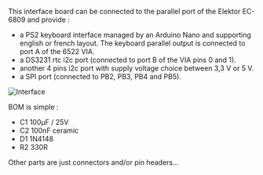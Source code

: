This interface board can be connected to the parallel port of the Elektor EC-6809 and provide :
- a PS2 keyboard interface managed by an Arduino Nano and supporting english or french layout.
  The keyboard parallel output is connected to port A of the 6522 VIA.
- a DS3231 rtc i2c port (connected to port B of the VIA pins 0 and 1).
- another 4 pins i2c port with supply voltage choice between 3,3 V or 5 V.
- a SPI port (connected to PB2, PB3, PB4 and PB5).

![Interface](https://github.com/Wawavoun/ELEKTOR_EC-6809/assets/94134401/703ab4df-3d6d-4109-94e1-23eab823f316)

BOM is simple :
- C1    100µF / 25V
- C2    100nF ceramic
- D1    1N4148
- R2    330R
  
Other parts are just connectors and/or pin headers...
